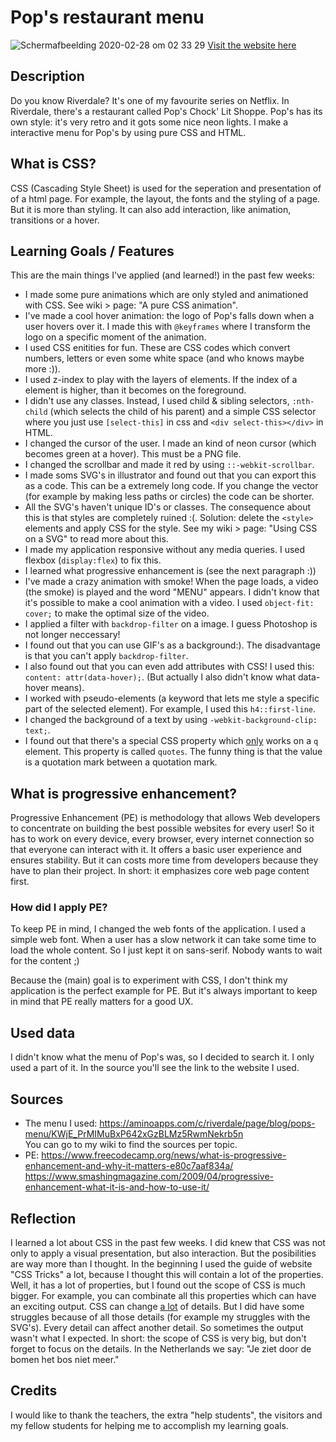 # Pop's restaurant menu
![Schermafbeelding 2020-02-28 om 02 33 29](https://user-images.githubusercontent.com/45489420/75502298-c2893e80-59d2-11ea-9cfa-deb1ced0f4f0.png)
[Visit the website here](https://jenniferslagt.github.io/css-to-the-rescue-1920)

## Description
Do you know Riverdale? It's one of my favourite series on Netflix. In Riverdale, there's a restaurant called Pop's Chock' Lit Shoppe. Pop's has its own style: it's very retro and it gots some nice neon lights. I make a interactive menu for Pop's by using pure CSS and HTML.


## What is CSS?
CSS (Cascading Style Sheet) is used for the seperation and presentation of of a html page. For example, the layout, the fonts and the styling of a page. But it is more than styling. It can also add interaction, like animation, transitions or a hover. 

## Learning Goals / Features
This are the main things I've applied (and learned!) in the past few weeks:
* I made some pure animations which are only styled and animationed with CSS. See wiki > page: "A pure CSS animation".
* I've made a cool hover animation: the logo of Pop's falls down when a user hovers over it. I made this with `@keyframes` where I transform the logo on a specific moment of the animation. 
* I used CSS enitities for fun. These are CSS codes which convert numbers, letters or even some white space (and who knows maybe more :)).
* I used z-index to play with the layers of elements. If the index of a element is higher, than it becomes on the foreground.
* I didn't use any classes. Instead, I used child & sibling selectors, `:nth-child` (which selects the child of his parent) and  a simple CSS selector where you just use `[select-this]` in css and `<div select-this></div>` in HTML.
* I changed the cursor of the user. I made an kind of neon cursor (which becomes green at a hover). This must be a PNG file.
* I changed the scrollbar and made it red by using `::-webkit-scrollbar`.
* I made soms SVG's in illustrator and found out that you can export this as a code. This can be a extremely long code. If you change the vector (for example by making less paths or circles) the code can be shorter.
* All the SVG's haven't unique ID's or classes. The consequence about this is that styles are completely ruined :(. Solution: delete the `<style>` elements and apply CSS for the style. See my wiki > page: "Using CSS on a SVG" to read more about this.
* I made my application responsive without any media queries. I used flexbox (`display:flex`) to fix this.
* I learned what progressive enhancement is (see the next paragraph :))
* I've made a crazy animation with smoke! When the page loads, a video (the smoke) is played and the word "MENU" appears. I didn't know that it's possible to make a cool animation with a video. I used `object-fit: cover;` to make the optimal size of the video.
* I applied a filter with `backdrop-filter` on a image. I guess Photoshop is not longer neccessary!
* I found out that you can use GIF's as a background:). The disadvantage is that you can't apply `backdrop-filter`.
* I also found out that you can even add attributes with CSS! I used this: `content: attr(data-hover);`. (But actually I also didn't know what data-hover means).
* I worked with pseudo-elements (a keyword that lets me style a specific part of the selected element). For example, I used this `h4::first-line`.
* I changed the background of a text by using `-webkit-background-clip: text;`. 
* I found out that there's a special CSS property which <u>only</u> works on a `q` element. This property is called `quotes`. The funny thing is that the value is a quotation mark between a quotation mark.

## What is progressive enhancement?
Progressive Enhancement (PE) is methodology that allows Web developers to concentrate on building the best possible websites for every user! So it has to work on every device, every browser, every internet connection so that everyone can interact with it. It offers a basic user experience and ensures stability. But it can costs more time from developers because they have to plan their project. In short: it emphasizes core web page content first.

### How did I apply PE?
To keep PE in mind, I changed the web fonts of the application.
I used a simple web font. When a user has a slow network it can take some time to load the whole content. So I just kept it on sans-serif. Nobody wants to wait for the content ;)

Because the (main) goal is to experiment with CSS, I don't think my application is the perfect example for PE. But it's always important to keep in mind that PE really matters for a good UX.

## Used data
I didn't know what the menu of Pop's was, so I decided to search it. I only used a part of it. In the source you'll see the link to the website I used. 

## Sources
* The menu I used: https://aminoapps.com/c/riverdale/page/blog/pops-menu/KWjE_PrMIMuBxP642xGzBLMz5RwmNekrb5n<br>
You can go to my wiki to find the sources per topic.
* PE: https://www.freecodecamp.org/news/what-is-progressive-enhancement-and-why-it-matters-e80c7aaf834a/ <br>
https://www.smashingmagazine.com/2009/04/progressive-enhancement-what-it-is-and-how-to-use-it/

## Reflection
I learned a lot about CSS in the past few weeks. I did knew that CSS was not only to apply a visual presentation, but also interaction. But the posibilities are way more than I thought. In the beginning I used the guide of website "CSS Tricks" a lot, because I thought this will contain a lot of the properties. Well, it has a lot of properties, but I found out the scope of CSS is much bigger. For example, you can combinate all this properties which can have an exciting output. CSS can change <u> a lot</u> of details. But I did have some struggles because of all those details (for example my struggles with the SVG's). Every detail can affect another detail. So sometimes the output wasn't what I expected. In short: the scope of CSS is very big, but don't forget to focus on the details. In the Netherlands we say: "Je ziet door de bomen het bos niet meer." 

## Credits
I would like to thank the teachers, the extra "help students", the visitors and my fellow students for helping me to accomplish my learning goals.
